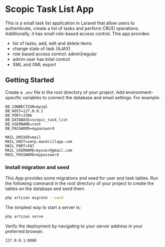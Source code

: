 # Scopic Task List App

This is a small task list application in Laravel that allow users to authenticate, create a list of tasks and perform CRUD operations. Additionally, it has small role-based access control. This app provides:

  - list of tasks, add, edit and delete items
  - change state of task (AJAX)
  - role based access control: admin|regular
  - admin user has total control
  - XML and XML export
## Getting Started

Create a `.env` file in the root directory of your project. Add
environment-specific variables to connect the database and email settings.
For example:

```
DB_CONNECTION=mysql
DB_HOST=127.0.0.1
DB_PORT=3306
DB_DATABASE=scopic_task_list
DB_USERNAME=root
DB_PASSWORD=mypassword

MAIL_DRIVER=mail
MAIL_HOST=smtp.mandrillapp.com
MAIL_PORT=587
MAIL_USERNAME=myuser@gmail.com
MAIL_PASSWORD=mypassword
```

### Install migration and seed

This App provides some migrations and seed for user and task tables.
Run the following command in the root directory of your project to create the tables on the database and seed them.

```sh
php artisan migrate --seed
```

The simplest way to start a server is:

```sh
php artisan serve
```

Verify the deployment by navigating to your server address in your preferred browser.

```sh
127.0.0.1:8000
```
